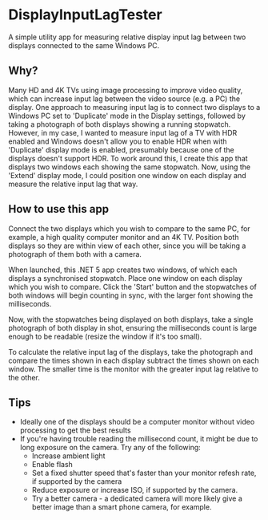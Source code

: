 # DisplayInputLagTester

A simple utility app for measuring relative display input lag between two displays connected to the same Windows PC.

## Why?

Many HD and 4K TVs using image processing to improve video quality, which can increase input lag between
the video source (e.g. a PC) the display. One approach to measuring input lag is to connect two displays to
a Windows PC set to 'Duplicate' mode in the Display settings, followed by taking a photograph of both displays
showing a running stopwatch. However, in my case, I wanted to measure input lag of a TV with HDR enabled and Windows
doesn't allow you to enable HDR when with 'Duplicate' display mode is enabled, presumably because one of
the displays doesn't support HDR. To work around this, I create this app that displays two windows each
showing the same stopwatch. Now, using the 'Extend' display mode, I could position one window on each
display and measure the relative input lag that way.

## How to use this app

Connect the two displays which you wish to compare to the same PC, for example, a high quality computer
monitor and an 4K TV. Position both displays so they are within view of each other, since you will be
taking a photograph of them both with a camera.

When launched, this .NET 5 app creates two windows, of which each displays a synchronised stopwatch.
Place one window on each display which you wish to compare. Click the 'Start' button and the
stopwatches of both windows will begin counting in sync, with the larger font showing the milliseconds.

Now, with the stopwatches being displayed on both displays, take a single photograph of both display
in shot, ensuring the milliseconds count is large enough to be readable (resize the window if it's 
too small).

To calculate the relative input lag of the displays, take the photograph and compare the times shown
in each display subtract the times shown on each window. The smaller time is the monitor with the
greater input lag relative to the other.

## Tips

  - Ideally one of the displays should be a computer monitor without video processing to get the best results
  - If you're having trouble reading the millisecond count, it might be due to long exposure on
    the camera. Try any of the following:
      - Increase ambient light
      - Enable flash
      - Set a fixed shutter speed that's faster than your monitor refesh rate, if supported by the camera
      - Reduce exposure or increase ISO, if supported by the camera.
      - Try a better camera - a dedicated camera will more likely give a better image than a smart phone
        camera, for example.